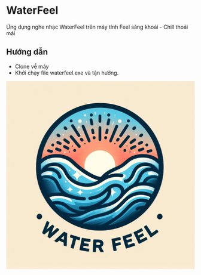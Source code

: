 # WaterFeel
Ứng dụng nghe nhạc WaterFeel trên máy tính
Feel sảng khoái - Chill thoải mái

## Hướng dẫn

- Clone về máy
- Khởi chạy file waterfeel.exe và tận hưởng.

![Alt Text](pic/logo/WaterFeel.jpg)



